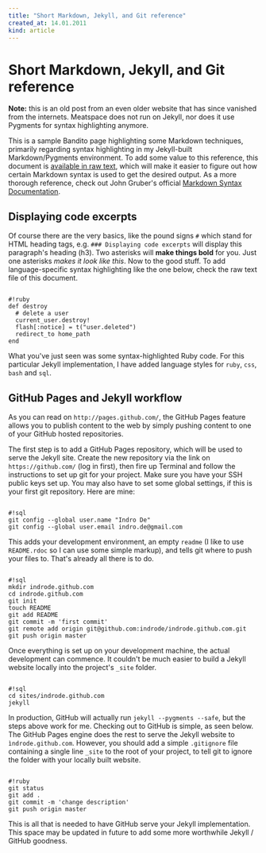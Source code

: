 ```yaml
---
title: "Short Markdown, Jekyll, and Git reference"
created_at: 14.01.2011
kind: article
---
```


# Short Markdown, Jekyll, and Git reference

<div class="alertbox"><strong>Note:</strong> this is an old post from an even older website that has since vanished from the internets. Meatspace does not run on Jekyll, nor does it use Pygments for syntax highlighting anymore.</div>

This is a sample Bandito page highlighting some Markdown techniques, primarily regarding syntax highlighting in my Jekyll-built Markdown/Pygments environment. To add some value to this reference, this document is [available in raw text](http://github.com/indrode/indrode.github.com/raw/master/_posts/2010-09-10-markdown-jekyll.markdown), which will make it easier to figure out how certain Markdown syntax is used to get the desired output. As a more thorough reference, check out John Gruber's official [Markdown Syntax Documentation](http://daringfireball.net/projects/markdown/syntax).

## Displaying code excerpts

Of course there are the very basics, like the pound signs `#` which stand for HTML heading tags, e.g. `### Displaying code excerpts` will display this paragraph's heading (h3). Two asterisks will **make things bold** for you. Just one asterisks *makes it look like this*. Now to the good stuff. To add language-specific syntax highlighting like the one below, check the raw text file of this document.

<pre><code>
#!ruby
def destroy
  # delete a user
  current_user.destroy!
  flash[:notice] = t("user.deleted")
  redirect_to home_path
end
</code></pre>

What you've just seen was some syntax-highlighted Ruby code. For this particular Jekyll implementation, I have added language styles for `ruby`, `css`, `bash` and `sql`.

## GitHub Pages and Jekyll workflow

As you can read on `http://pages.github.com/`, the GitHub Pages feature allows you to publish content to the web by simply pushing content to one of your GitHub hosted repositories.

The first step is to add a GitHub Pages repository, which will be used to serve the Jekyll site. Create the new repository via the link on `https://github.com/` (log in first), then fire up Terminal and follow the instructions to set up git for your project. Make sure you have your SSH public keys set up. You may also have to set some global settings, if this is your first git repository. Here are mine:

<pre><code>
#!sql
git config --global user.name "Indro De"
git config --global user.email indro.de@gmail.com
</code></pre>

This adds your development environment, an empty `readme` (I like to use `README.rdoc` so I can use some simple markup), and tells git where to push your files to. That's already all there is to do.

<pre><code>
#!sql
mkdir indrode.github.com
cd indrode.github.com
git init
touch README
git add README
git commit -m 'first commit'
git remote add origin git@github.com:indrode/indrode.github.com.git
git push origin master
</code></pre>

Once everything is set up on your development machine, the actual development can commence. It couldn't be much easier to build a Jekyll website locally into the project's `_site` folder.

<pre><code>
#!sql
cd sites/indrode.github.com
jekyll
</code></pre>

In production, GitHub will actually run `jekyll --pygments --safe`, but the steps above work for me. Checking out to GitHub is simple, as seen below. The GitHub Pages engine does the rest to serve the Jekyll website to `ìndrode.github.com`. However, you should add a simple `.gitignore` file containing a single line `_site` to the root of your project, to tell git to ignore the folder with your locally built website.

<pre><code>
#!ruby
git status
git add .
git commit -m 'change description'
git push origin master
</code></pre>

This is all that is needed to have GitHub serve your Jekyll implementation. This space may be updated in future to add some more worthwhile Jekyll / GitHub goodness.